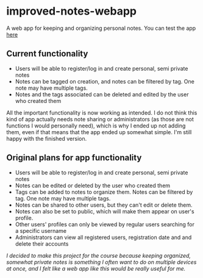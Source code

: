 # improved-notes-webapp
A web app for keeping and organizing personal notes. You can test the app [here](https://online-notes-mv.herokuapp.com/)

## Current functionality
* Users will be able to register/log in and create personal, semi private notes
* Notes can be tagged on creation, and notes can be filtered by tag. One note may have multiple tags.
* Notes and the tags associated can be deleted and edited by the user who created them

All the important functionality is now working as intended. I do not think this kind of app actually needs note sharing or administrators (as those are not functions I would personally need), which is why I ended up not adding them, even if that means that the app ended up somewhat simple. I'm still happy with the finished version.


## Original plans for app functionality
* Users will be able to register/log in and create personal, semi private notes
* Notes can be edited or deleted by the user who created them
* Tags can be added to notes to organize them. Notes can be filtered by tag. One note may have multiple tags.
* Notes can be shared to other users, but they can't edit or delete them.
* Notes can also be set to public, which will make them appear on user's profile.
* Other users' profiles can only be viewed by regular users searching for a specific username
* Administrators can view all registered users, registration date and  and delete their accounts


*I decided to make this project for the course because keeping organized, somewhat private notes is something I often want to do on multiple devices at once, and I felt like a web app like this would be really useful for me.*

